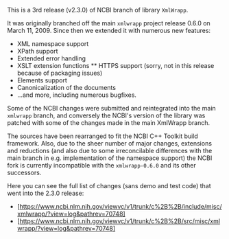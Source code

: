 This is a 3rd release (v2.3.0) of NCBI branch of library `XmlWrapp`.

It was originally branched off the main `xmlwrapp` project release 0.6.0 on
March 11, 2009. Since then we extended it with numerous new features:

* XML namespace support
* XPath support
* Extended error handling
* XSLT extension functions
** HTTPS support (sorry, not in this release because of packaging issues)
* Elements support
* Canonicalization of the documents
* ...and more, including numerous bugfixes.

Some of the NCBI changes were submitted and reintegrated into the main `xmlwrapp`
branch, and conversely the NCBI's version of the library was patched with some
of the changes made in the main XmlWrapp branch.

The sources have been rearranged to fit the NCBI C++ Toolkit build framework.
Also, due to the sheer number of major changes, extensions and reductions (and
also due to some irreconcilable differences with the main branch in e.g.
implementation of the namespace support) the NCBI fork is currently
incompatible with the `xmlwrapp-0.6.0` and its other successors.

Here you can see the full list of changes (sans demo and test code) that went
into the 2.3.0 release:

* [https://www.ncbi.nlm.nih.gov/viewvc/v1/trunk/c%2B%2B/include/misc/xmlwrapp/?view=log&pathrev=70748]
* [https://www.ncbi.nlm.nih.gov/viewvc/v1/trunk/c%2B%2B/src/misc/xmlwrapp/?view=log&pathrev=70748]

